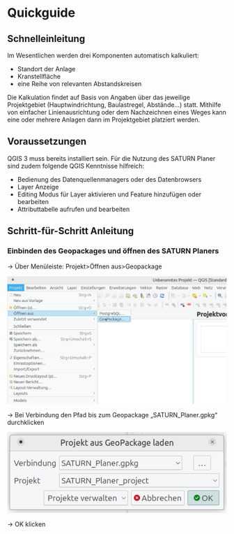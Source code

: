 # Quickguide

## Schnelleinleitung
Im Wesentlichen werden drei Komponenten automatisch kalkuliert: 
- Standort der Anlage
- Kranstellfläche
- eine Reihe von relevanten Abstandskreisen

 Die Kalkulation findet auf Basis von Angaben über das jeweilige Projektgebiet (Hauptwindrichtung, Baulastregel, Abstände…) statt. Mithilfe von einfacher Linienausrichtung oder dem Nachzeichnen eines Weges kann eine oder mehrere Anlagen dann im Projektgebiet platziert werden.

 ## Voraussetzungen
 QGIS 3 muss bereits installiert sein. Für die Nutzung des SATURN Planer sind zudem folgende QGIS Kenntnisse hilfreich:
- Bedienung des Datenquellenmanagers oder des Datenbrowsers
- Layer Anzeige
- Editing Modus für Layer aktivieren und Feature hinzufügen oder bearbeiten
- Attributtabelle aufrufen und bearbeiten

## Schritt-für-Schritt Anleitung
### Einbinden des Geopackages und öffnen des SATURN Planers
→ Über Menüleiste: Projekt>Öffnen aus>Geopackage

![Geopackage öffnen](doc/img/QG_Geopackage_oeffnen.png)

→ Bei Verbindung den Pfad bis zum Geopackage „SATURN_Planer.gpkg“ durchklicken

![](doc/img/QG_Projekt_laden.png)

→ OK klicken

